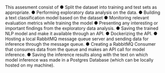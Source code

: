 This assesment consist of 
●	Split the dataset into training and test sets as appropriate.
●	Performing exploratory data analysis on the data.
●	Building a text classification model based on the dataset
●	Monitoring relevant evaluation metrics while training the model
●	Presenting any interesting or important findings from the exploratory data analysis.
●	Saving the trained NLP model and make it available through an API.
●	Dockerizing the API.
●	Hosting a local RabbitMQ message queue server and sending data for inference through the message queue.
●	Creating a RabbitMQ Consumer that consumes data from the queue and makes an API call for model inference.
●	Saving the inference results along with the text on which model inference was made in a Postgres Database (which can be locally hosted on my machine).
